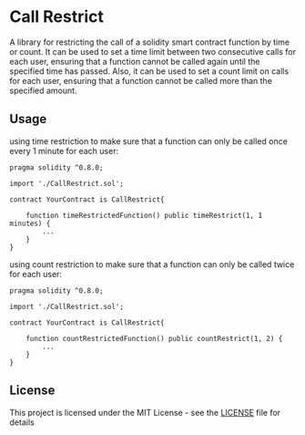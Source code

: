 # Call Restrict

A library for restricting the call of a solidity smart contract function by time or count. It can be used to set a time limit between two consecutive calls for each user, ensuring that a function cannot be called again until the specified time has passed. Also, it can be used to set a count limit on calls for each user, ensuring that a function cannot be called more than the specified amount.

## Usage

using time restriction to make sure that a function can only be called once every 1 minute for each user:

```solidity
pragma solidity ^0.8.0;

import './CallRestrict.sol';

contract YourContract is CallRestrict{

    function timeRestrictedFunction() public timeRestrict(1, 1 minutes) {
        ...
    }
}
```


using count restriction to make sure that a function can only be called twice for each user:

```solidity
pragma solidity ^0.8.0;

import './CallRestrict.sol';

contract YourContract is CallRestrict{

    function countRestrictedFunction() public countRestrict(1, 2) {
        ...
    }
}
```

## License

This project is licensed under the MIT License - see the [LICENSE](LICENSE) file for details